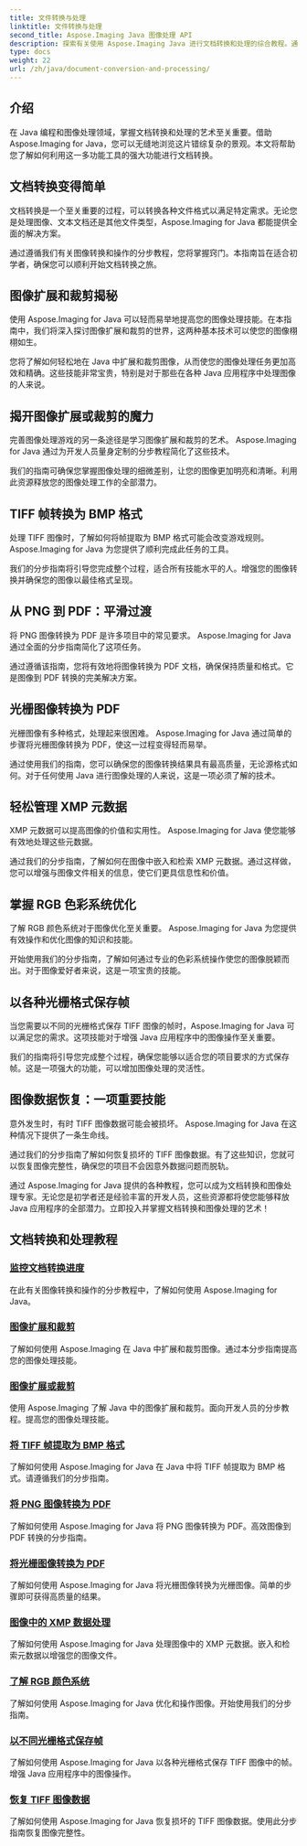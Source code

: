 ```yaml
---
title: 文件转换与处理
linktitle: 文件转换与处理
second_title: Aspose.Imaging Java 图像处理 API
description: 探索有关使用 Aspose.Imaging Java 进行文档转换和处理的综合教程。通过这些教程掌握图像处理和转换。
type: docs
weight: 22
url: /zh/java/document-conversion-and-processing/
---
```


## 介绍

在 Java 编程和图像处理领域，掌握文档转换和处理的艺术至关重要。借助 Aspose.Imaging for Java，您可以无缝地浏览这片错综复杂的景观。本文将帮助您了解如何利用这一多功能工具的强大功能进行文档转换。

## 文档转换变得简单

文档转换是一个至关重要的过程，可以转换各种文件格式以满足特定需求。无论您是处理图像、文本文档还是其他文件类型，Aspose.Imaging for Java 都能提供全面的解决方案。

通过遵循我们有关图像转换和操作的分步教程，您将掌握窍门。本指南旨在适合初学者，确保您可以顺利开始文档转换之旅。

## 图像扩展和裁剪揭秘

使用 Aspose.Imaging for Java 可以轻而易举地提高您的图像处理技能。在本指南中，我们将深入探讨图像扩展和裁剪的世界，这两种基本技术可以使您的图像栩栩如生。

您将了解如何轻松地在 Java 中扩展和裁剪图像，从而使您的图像处理任务更加高效和精确。这些技能非常宝贵，特别是对于那些在各种 Java 应用程序中处理图像的人来说。

## 揭开图像扩展或裁剪的魔力

完善图像处理游戏的另一条途径是学习图像扩展和裁剪的艺术。 Aspose.Imaging for Java 通过为开发人员量身定制的分步教程简化了这些技术。

我们的指南可确保您掌握图像处理的细微差别，让您的图像更加明亮和清晰。利用此资源释放您的图像处理工作的全部潜力。

## TIFF 帧转换为 BMP 格式

处理 TIFF 图像时，了解如何将帧提取为 BMP 格式可能会改变游戏规则。 Aspose.Imaging for Java 为您提供了顺利完成此任务的工具。

我们的分步指南将引导您完成整个过程，适合所有技能水平的人。增强您的图像转换并确保您的图像以最佳格式呈现。

## 从 PNG 到 PDF：平滑过渡

将 PNG 图像转换为 PDF 是许多项目中的常见要求。 Aspose.Imaging for Java 通过全面的分步指南简化了这项任务。

通过遵循该指南，您将有效地将图像转换为 PDF 文档，确保保持质量和格式。它是图像到 PDF 转换的完美解决方案。

## 光栅图像转换为 PDF

光栅图像有多种格式，处理起来很困难。 Aspose.Imaging for Java 通过简单的步骤将光栅图像转换为 PDF，使这一过程变得轻而易举。

通过使用我们的指南，您可以确保您的图像转换结果具有最高质量，无论源格式如何。对于任何使用 Java 进行图像处理的人来说，这是一项必须了解的技术。

## 轻松管理 XMP 元数据

XMP 元数据可以提高图像的价值和实用性。 Aspose.Imaging for Java 使您能够有效地处理这些元数据。

通过我们的分步指南，了解如何在图像中嵌入和检索 XMP 元数据。通过这样做，您可以增强与图像文件相关的信息，使它们更具信息性和价值。

## 掌握 RGB 色彩系统优化

了解 RGB 颜色系统对于图像优化至关重要。 Aspose.Imaging for Java 为您提供有效操作和优化图像的知识和技能。

开始使用我们的分步指南，了解如何通过专业的色彩系统操作使您的图像脱颖而出。对于图像爱好者来说，这是一项宝贵的技能。

## 以各种光栅格式保存帧

当您需要以不同的光栅格式保存 TIFF 图像的帧时，Aspose.Imaging for Java 可以满足您的需求。这项技能对于增强 Java 应用程序中的图像操作至关重要。

我们的指南将引导您完成整个过程，确保您能够以适合您的项目要求的方式保存帧。这是一项强大的功能，可以增加图像处理的灵活性。

## 图像数据恢复：一项重要技能

意外发生时，有时 TIFF 图像数据可能会被损坏。 Aspose.Imaging for Java 在这种情况下提供了一条生命线。

通过我们的分步指南了解如何恢复损坏的 TIFF 图像数据。有了这些知识，您就可以恢复图像完整性，确保您的项目不会因意外数据问题而脱轨。

通过 Aspose.Imaging for Java 提供的各种教程，您可以成为文档转换和图像处理专家。无论您是初学者还是经验丰富的开发人员，这些资源都将使您能够释放 Java 应用程序的全部潜力。立即投入并掌握文档转换和图像处理的艺术！
## 文档转换和处理教程
### [监控文档转换进度](./monitor-document-conversion-progress/)
在此有关图像转换和操作的分步教程中，了解如何使用 Aspose.Imaging for Java。
### [图像扩展和裁剪](./image-expansion-and-cropping/)
了解如何使用 Aspose.Imaging 在 Java 中扩展和裁剪图像。通过本分步指南提高您的图像处理技能。
### [图像扩展或裁剪](./image-expansion-or-cropping/)
使用 Aspose.Imaging 了解 Java 中的图像扩展和裁剪。面向开发人员的分步教程。提高您的图像处理技能。
### [将 TIFF 帧提取为 BMP 格式](./extract-tiff-frames-to-bmp-format/)
了解如何使用 Aspose.Imaging for Java 在 Java 中将 TIFF 帧提取为 BMP 格式。请遵循我们的分步指南。
### [将 PNG 图像转换为 PDF](./convert-png-images-to-pdf/)
了解如何使用 Aspose.Imaging for Java 将 PNG 图像转换为 PDF。高效图像到 PDF 转换的分步指南。
### [将光栅图像转换为 PDF](./convert-raster-images-to-pdf/)
了解如何使用 Aspose.Imaging for Java 将光栅图像转换为光栅图像。简单的步骤即可获得高质量的结果。
### [图像中的 XMP 数据处理](./xmp-data-handling-in-images/)
了解如何使用 Aspose.Imaging for Java 处理图像中的 XMP 元数据。嵌入和检索元数据以增强您的图像文件。
### [了解 RGB 颜色系统](./understanding-rgb-color-system/)
了解如何使用 Aspose.Imaging for Java 优化和操作图像。开始使用我们的分步指南。
### [以不同光栅格式保存帧](./frame-saving-in-different-raster-formats/)
了解如何使用 Aspose.Imaging for Java 以各种光栅格式保存 TIFF 图像中的帧。增强 Java 应用程序中的图像操作。
### [恢复 TIFF 图像数据](./recovering-tiff-image-data/)
了解如何使用 Aspose.Imaging for Java 恢复损坏的 TIFF 图像数据。使用此分步指南恢复图像完整性。